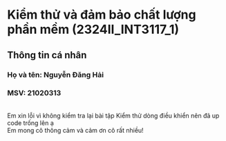 # Kiểm thử và đảm bảo chất lượng phần mềm (2324II_INT3117_1) <br>
## Thông tin cá nhân <br>
### Họ và tên: Nguyễn Đăng Hải <br>
### MSV: 21020313 <br>
<br>
Em xin lỗi vì không kiểm tra lại bài tập Kiểm thử dòng điều khiển nên đã up code trống lên ạ <br>
Em mong cô thông cảm và cảm ơn cô rất nhiều!
